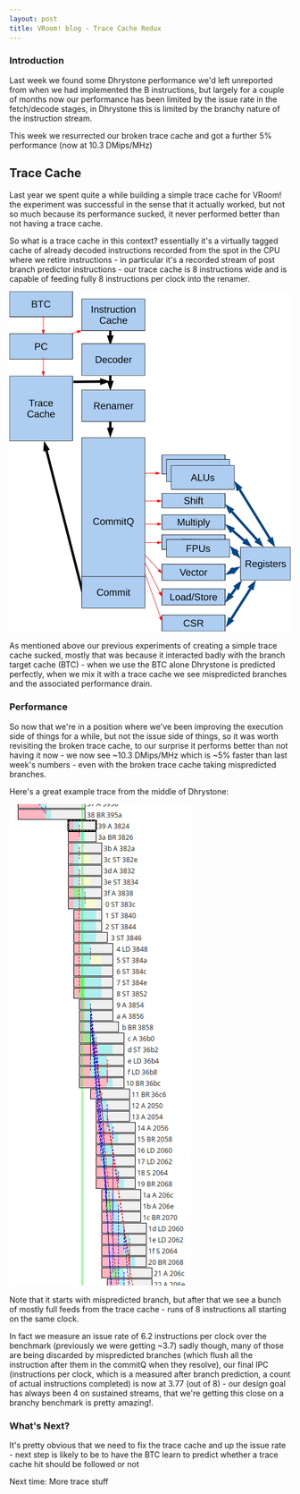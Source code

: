 ```yaml
---
layout: post
title: VRoom! blog - Trace Cache Redux
---
```


### Introduction

Last week we found some Dhrystone performance we'd left unreported from when we had implemented
the B instructions, but largely for a couple of months now our performance has been limited 
by the issue rate in the fetch/decode stages, in Dhrystone this is limited by the branchy nature of the instruction
stream.

This week we resurrected our broken trace cache and got a further 5% performance (now at 10.3 DMips/MHz)

## Trace Cache

Last year we spent quite a while building a simple trace cache for VRoom! the experiment
was successful in the sense that it actually worked, but not so much because its performance sucked,
it never performed better than not having a trace cache.

So what is a trace cache in this context? essentially it's a virtually tagged cache of already decoded
instructions recorded from the spot in the CPU where we retire instructions - in particular it's a
recorded stream of post branch predictor instructions - our trace cache is 8 instructions
wide and is capable of feeding fully 8 instructions per clock into the renamer.

![placeholder](/public/images/trace1.svg "trace cache")

As mentioned above our previous experiments of creating a simple trace cache sucked, mostly
that was because it interacted badly with the branch target cache (BTC) - when we use the BTC alone 
Dhrystone is predicted perfectly, when we mix it with a trace cache we see mispredicted 
branches and the associated performance drain.

### Performance

So now that we're in a position where we've been improving the execution side of things
for a while, but not the issue side of things, so it was worth revisiting the broken trace cache,
to our surprise it performs better than not having it now - we now see ~10.3 DMips/MHz which is 
~5% faster than last week's numbers - even with the broken trace cache taking mispredicted branches.

Here's a great example trace from the middle of Dhrystone:

![placeholder](/public/images/trace1.png "pipeline after change")

Note that it starts with mispredicted branch, but after that we see a bunch of mostly full feeds from
the trace cache - runs of 8 instructions all starting on the same clock.

In fact we measure an
issue rate of 6.2 instructions per clock over the benchmark (previously we were getting ~3.7)
sadly though, many of those are being discarded by mispredicted branches (which flush all the instruction
after them in the commitQ when they resolve), our final IPC (instructions
per clock, which is a measured after branch prediction, a count of actual instructions completed) is now at 3.77 (out of 8) - our design goal has
always been 4 on sustained streams, that we're getting this close on a branchy benchmark is pretty
amazing!.

### What's Next?

It's pretty obvious that we need to fix the trace cache and up the issue rate - next step is likely to be
to have the BTC learn to predict whether a trace cache hit should be followed or not

Next time: More trace stuff

